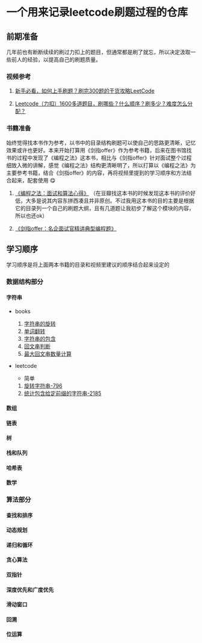 # 一个用来记录leetcode刷题过程的仓库

## 前期准备

几年前也有断断续续的刷过力扣上的题目，但通常都是刷了就忘，所以决定汲取一些前人的经验，以提高自己的刷题质量。

### 视频参考

1. [新手必看，如何上手刷题？刷完300题的干货攻略LeetCode](https://www.bilibili.com/video/BV1yi4y1M7b6/?spm_id_from=333.337.search-card.all.click&vd_source=282f37391013c05220098e8ba9716446)

2. [Leetcode（力扣）1600多道题目，刷哪些？什么顺序？刷多少？难度怎么分配？](https://www.bilibili.com/video/BV1UA411q7cL/?spm_id_from=333.788.top_right_bar_window_history.content.click&vd_source=282f37391013c05220098e8ba9716446)

### 书籍准备

始终觉得找本书作为参考，以书中的目录结构刷题可以使自己的思路更清晰，记忆效果或许也更好。本来开始打算用《剑指offer》作为参考书籍，后来在图书馆找书的过程中发现了《编程之法》这本书，相比与《剑指offer》针对面试整个过程细致入微的讲解，感觉《编程之法》结构更清晰明了，所以打算以《编程之法》为主要参考书籍，结合《剑指offer》的内容，再将视频里提到的学习顺序和方法结合起来，配套使用 😋

1. [《编程之法：面试和算法心得》](https://book.douban.com/subject/26641732/)
（在豆瓣找这本书的时候发现这本书的评价好低，大多是说其内容东拼西凑且并非原创。不过我用这本书的目的主要是根据它的目录列一个自己的刷题大纲，且有几道题让我初步了解这个模块的内容，所以也还ok）

2. [《剑指offer：名企面试官精讲典型编程题》](https://book.douban.com/subject/25910559/) 

## 学习顺序

学习顺序是将上面两本书籍的目录和视频里建议的顺序结合起来设定的

### 数据结构部分

#### 字符串

- books

    1. [字符串的旋转](DataStructure/string/string_rotate.cpp)
    2. [单词翻转](DataStructure/string/word_rotate.cpp)
    3. [字符串的包含](DataStructure/string/string_contain.cpp)
    4. [回文串判断](DataStructure/string/is_palindrome.cpp)
    5. [最大回文串数量计算](DataStructure/string/longest_palindrome.cpp)

- leetcode
    - 简单

    1. [旋转字符串-796](https://leetcode.cn/problems/rotate-string/)
    2. [统计包含给定前缀的字符串-2185](https://leetcode.cn/problems/counting-words-with-a-given-prefix/)


#### 数组
#### 链表
#### 树
#### 栈和队列
#### 哈希表
#### 数学

### 算法部分

#### 查找和排序
#### 动态规划
#### 递归和循环
#### 贪心算法
#### 双指针
#### 深度优先和广度优先
#### 滑动窗口
#### 回溯
#### 位运算
